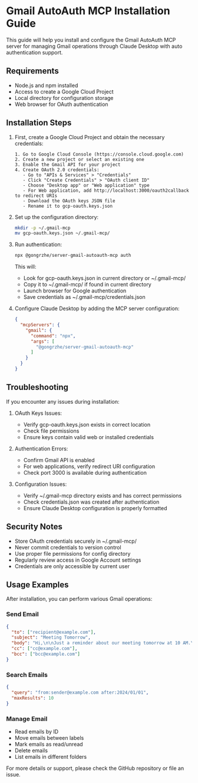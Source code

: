 # Gmail AutoAuth MCP Installation Guide

This guide will help you install and configure the Gmail AutoAuth MCP server for managing Gmail operations through Claude Desktop with auto authentication support.

## Requirements

- Node.js and npm installed
- Access to create a Google Cloud Project
- Local directory for configuration storage
- Web browser for OAuth authentication

## Installation Steps

1. First, create a Google Cloud Project and obtain the necessary credentials:
   ```
   1. Go to Google Cloud Console (https://console.cloud.google.com)
   2. Create a new project or select an existing one
   3. Enable the Gmail API for your project
   4. Create OAuth 2.0 credentials:
      - Go to "APIs & Services" > "Credentials"
      - Click "Create Credentials" > "OAuth client ID"
      - Choose "Desktop app" or "Web application" type
      - For Web application, add http://localhost:3000/oauth2callback to redirect URIs
      - Download the OAuth keys JSON file
      - Rename it to gcp-oauth.keys.json
   ```

2. Set up the configuration directory:
   ```bash
   mkdir -p ~/.gmail-mcp
   mv gcp-oauth.keys.json ~/.gmail-mcp/
   ```

3. Run authentication:
   ```bash
   npx @gongrzhe/server-gmail-autoauth-mcp auth
   ```
   This will:
   - Look for gcp-oauth.keys.json in current directory or ~/.gmail-mcp/
   - Copy it to ~/.gmail-mcp/ if found in current directory
   - Launch browser for Google authentication
   - Save credentials as ~/.gmail-mcp/credentials.json

4. Configure Claude Desktop by adding the MCP server configuration:
   ```json
   {
     "mcpServers": {
       "gmail": {
         "command": "npx",
         "args": [
           "@gongrzhe/server-gmail-autoauth-mcp"
         ]
       }
     }
   }
   ```

## Troubleshooting

If you encounter any issues during installation:

1. OAuth Keys Issues:
   - Verify gcp-oauth.keys.json exists in correct location
   - Check file permissions
   - Ensure keys contain valid web or installed credentials

2. Authentication Errors:
   - Confirm Gmail API is enabled
   - For web applications, verify redirect URI configuration
   - Check port 3000 is available during authentication

3. Configuration Issues:
   - Verify ~/.gmail-mcp directory exists and has correct permissions
   - Check credentials.json was created after authentication
   - Ensure Claude Desktop configuration is properly formatted

## Security Notes

- Store OAuth credentials securely in ~/.gmail-mcp/
- Never commit credentials to version control
- Use proper file permissions for config directory
- Regularly review access in Google Account settings
- Credentials are only accessible by current user

## Usage Examples

After installation, you can perform various Gmail operations:

### Send Email

```json
{
  "to": ["recipient@example.com"],
  "subject": "Meeting Tomorrow",
  "body": "Hi,\n\nJust a reminder about our meeting tomorrow at 10 AM.\n\nBest regards",
  "cc": ["cc@example.com"],
  "bcc": ["bcc@example.com"]
}
```

### Search Emails

```json
{
  "query": "from:sender@example.com after:2024/01/01",
  "maxResults": 10
}
```

### Manage Email

- Read emails by ID
- Move emails between labels
- Mark emails as read/unread
- Delete emails
- List emails in different folders

For more details or support, please check the GitHub repository or file an issue.
